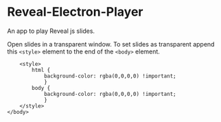 # Reveal-Electron-Player

An app to play Reveal js slides.  

Open slides in a transparent window.  To set slides as transparent append this ``<style>`` element to the end of the ``<body>`` element. 
```
    <style>
        html {
            background-color: rgba(0,0,0,0) !important;
            }
        body {
            background-color: rgba(0,0,0,0) !important;
            }
    </style>
</body>
```

